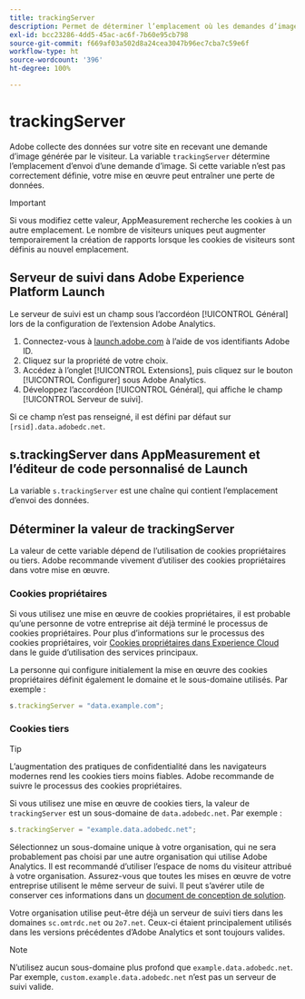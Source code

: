 ```yaml
---
title: trackingServer
description: Permet de déterminer l’emplacement où les demandes d’image sont envoyées.
exl-id: bcc23286-4dd5-45ac-ac6f-7b60e95cb798
source-git-commit: f669af03a502d8a24cea3047b96ec7cba7c59e6f
workflow-type: ht
source-wordcount: '396'
ht-degree: 100%

---
```


# trackingServer

Adobe collecte des données sur votre site en recevant une demande d’image générée par le visiteur. La variable `trackingServer` détermine l’emplacement d’envoi d’une demande d’image. Si cette variable n’est pas correctement définie, votre mise en œuvre peut entraîner une perte de données.

>[!IMPORTANT]
>
>Si vous modifiez cette valeur, AppMeasurement recherche les cookies à un autre emplacement. Le nombre de visiteurs uniques peut augmenter temporairement la création de rapports lorsque les cookies de visiteurs sont définis au nouvel emplacement.

## Serveur de suivi dans Adobe Experience Platform Launch

Le serveur de suivi est un champ sous l’accordéon [!UICONTROL Général] lors de la configuration de l’extension Adobe Analytics.

1. Connectez-vous à [launch.adobe.com](https://launch.adobe.com) à l’aide de vos identifiants Adobe ID.
2. Cliquez sur la propriété de votre choix.
3. Accédez à l’onglet [!UICONTROL Extensions], puis cliquez sur le bouton [!UICONTROL Configurer] sous Adobe Analytics.
4. Développez l’accordéon [!UICONTROL Général], qui affiche le champ [!UICONTROL Serveur de suivi].

Si ce champ n’est pas renseigné, il est défini par défaut sur `[rsid].data.adobedc.net`.

## s.trackingServer dans AppMeasurement et l’éditeur de code personnalisé de Launch

La variable `s.trackingServer` est une chaîne qui contient l’emplacement d’envoi des données.

## Déterminer la valeur de trackingServer

La valeur de cette variable dépend de l’utilisation de cookies propriétaires ou tiers. Adobe recommande vivement d’utiliser des cookies propriétaires dans votre mise en œuvre.

### Cookies propriétaires

Si vous utilisez une mise en œuvre de cookies propriétaires, il est probable qu’une personne de votre entreprise ait déjà terminé le processus de cookies propriétaires. Pour plus d’informations sur le processus des cookies propriétaires, voir [Cookies propriétaires dans Experience Cloud](https://experienceleague.adobe.com/docs/core-services/interface/ec-cookies/cookies-first-party.html?lang=fr) dans le guide d’utilisation des services principaux.

La personne qui configure initialement la mise en œuvre des cookies propriétaires définit également le domaine et le sous-domaine utilisés. Par exemple :

```js
s.trackingServer = "data.example.com";
```

### Cookies tiers

>[!TIP]
>
>L’augmentation des pratiques de confidentialité dans les navigateurs modernes rend les cookies tiers moins fiables. Adobe recommande de suivre le processus des cookies propriétaires.

Si vous utilisez une mise en œuvre de cookies tiers, la valeur de `trackingServer` est un sous-domaine de `data.adobedc.net`. Par exemple :

```js
s.trackingServer = "example.data.adobedc.net";
```

Sélectionnez un sous-domaine unique à votre organisation, qui ne sera probablement pas choisi par une autre organisation qui utilise Adobe Analytics.  Il est recommandé d’utiliser l’espace de noms du visiteur attribué à votre organisation.  Assurez-vous que toutes les mises en œuvre de votre entreprise utilisent le même serveur de suivi. Il peut s’avérer utile de conserver ces informations dans un [document de conception de solution](../../prepare/solution-design.md).

Votre organisation utilise peut-être déjà un serveur de suivi tiers dans les domaines `sc.omtrdc.net` ou `2o7.net`.  Ceux-ci étaient principalement utilisés dans les versions précédentes d’Adobe Analytics et sont toujours valides.

>[!NOTE]
>
>N’utilisez aucun sous-domaine plus profond que `example.data.adobedc.net`. Par exemple, `custom.example.data.adobedc.net` n’est pas un serveur de suivi valide.
